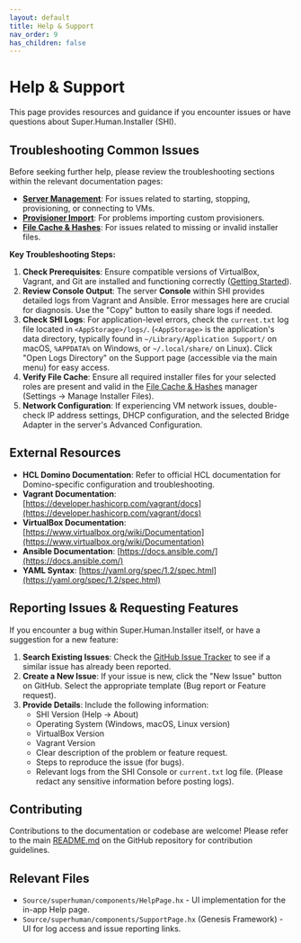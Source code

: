 ```yaml
---
layout: default
title: Help & Support
nav_order: 9
has_children: false
---
```


# Help & Support

This page provides resources and guidance if you encounter issues or have questions about Super.Human.Installer (SHI).

## Troubleshooting Common Issues

Before seeking further help, please review the troubleshooting sections within the relevant documentation pages:

*   **[Server Management](vm-management#troubleshooting)**: For issues related to starting, stopping, provisioning, or connecting to VMs.
*   **[Provisioner Import](provisioner-import#troubleshooting-import-failures)**: For problems importing custom provisioners.
*   **[File Cache & Hashes](file-cache)**: For issues related to missing or invalid installer files.

**Key Troubleshooting Steps:**

1.  **Check Prerequisites**: Ensure compatible versions of VirtualBox, Vagrant, and Git are installed and functioning correctly ([Getting Started](getting-started#software-prerequisites)).
2.  **Review Console Output**: The server **Console** within SHI provides detailed logs from Vagrant and Ansible. Error messages here are crucial for diagnosis. Use the "Copy" button to easily share logs if needed.
3.  **Check SHI Logs**: For application-level errors, check the `current.txt` log file located in `<AppStorage>/logs/`. (`<AppStorage>` is the application's data directory, typically found in `~/Library/Application Support/` on macOS, `%APPDATA%` on Windows, or `~/.local/share/` on Linux). Click "Open Logs Directory" on the Support page (accessible via the main menu) for easy access.
4.  **Verify File Cache**: Ensure all required installer files for your selected roles are present and valid in the [File Cache & Hashes](file-cache) manager (Settings -> Manage Installer Files).
5.  **Network Configuration**: If experiencing VM network issues, double-check IP address settings, DHCP configuration, and the selected Bridge Adapter in the server's Advanced Configuration.

## External Resources

*   **HCL Domino Documentation**: Refer to official HCL documentation for Domino-specific configuration and troubleshooting.
*   **Vagrant Documentation**: [https://developer.hashicorp.com/vagrant/docs](https://developer.hashicorp.com/vagrant/docs)
*   **VirtualBox Documentation**: [https://www.virtualbox.org/wiki/Documentation](https://www.virtualbox.org/wiki/Documentation)
*   **Ansible Documentation**: [https://docs.ansible.com/](https://docs.ansible.com/)
*   **YAML Syntax**: [https://yaml.org/spec/1.2/spec.html](https://yaml.org/spec/1.2/spec.html)

## Reporting Issues & Requesting Features

If you encounter a bug within Super.Human.Installer itself, or have a suggestion for a new feature:

1.  **Search Existing Issues**: Check the [GitHub Issue Tracker](https://github.com/Prominic/Super.Human.Installer/issues) to see if a similar issue has already been reported.
2.  **Create a New Issue**: If your issue is new, click the "New Issue" button on GitHub. Select the appropriate template (Bug report or Feature request).
3.  **Provide Details**: Include the following information:
    *   SHI Version (Help -> About)
    *   Operating System (Windows, macOS, Linux version)
    *   VirtualBox Version
    *   Vagrant Version
    *   Clear description of the problem or feature request.
    *   Steps to reproduce the issue (for bugs).
    *   Relevant logs from the SHI Console or `current.txt` log file. (Please redact any sensitive information before posting logs).

## Contributing

Contributions to the documentation or codebase are welcome! Please refer to the main [README.md](https://github.com/Prominic/Super.Human.Installer/blob/main/README.md) on the GitHub repository for contribution guidelines.

## Relevant Files

*   `Source/superhuman/components/HelpPage.hx` - UI implementation for the in-app Help page.
*   `Source/superhuman/components/SupportPage.hx` (Genesis Framework) - UI for log access and issue reporting links.

